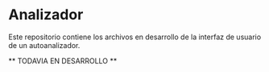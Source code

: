 # Analizador

Este repositorio contiene los archivos en desarrollo de la interfaz de usuario de un autoanalizador. 
 
 ** TODAVIA EN DESARROLLO **
